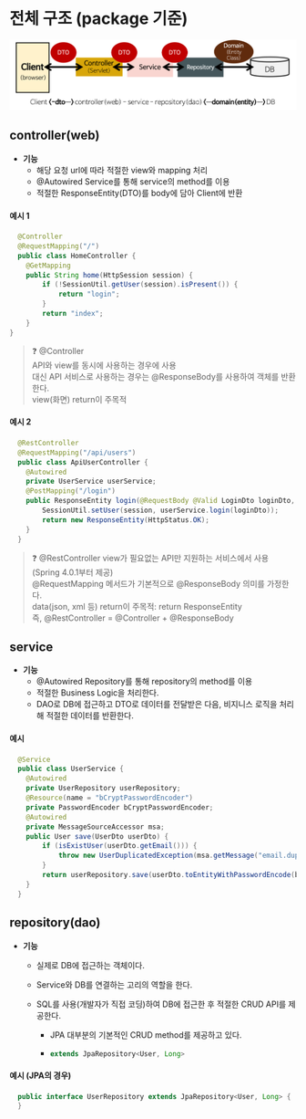 # **전체 구조** (package 기준)

![Whole Structure](./img/structure.png "Whole Structure")

## **controller(web)**

- **기능**
  - 해당 요청 url에 따라 적절한 view와 mapping 처리
  - @Autowired Service를 통해 service의 method를 이용
  - 적절한 ResponseEntity(DTO)를 body에 담아 Client에 반환

#### **예시 1**

```java
  @Controller
  @RequestMapping("/")
  public class HomeController {
    @GetMapping
    public String home(HttpSession session) {
        if (!SessionUtil.getUser(session).isPresent()) {
            return "login";
        }
        return "index";
    }
}
```

> ❓ @Controller  
> API와 view를 동시에 사용하는 경우에 사용  
> 대신 API 서비스로 사용하는 경우는 @ResponseBody를 사용하여 객체를 반환한다.  
> view(화면) return이 주목적

#### **예시 2**

```java
  @RestController
  @RequestMapping("/api/users")
  public class ApiUserController {
    @Autowired
    private UserService userService;
    @PostMapping("/login")
    public ResponseEntity login(@RequestBody @Valid LoginDto loginDto, HttpSession session) {
        SessionUtil.setUser(session, userService.login(loginDto));
        return new ResponseEntity(HttpStatus.OK);
    }
  }
```

> ❓ @RestController
> view가 필요없는 API만 지원하는 서비스에서 사용 (Spring 4.0.1부터 제공)  
> @RequestMapping 메서드가 기본적으로 @ResponseBody 의미를 가정한다.  
> data(json, xml 등) return이 주목적: return ResponseEntity  
> 즉, @RestController = @Controller + @ResponseBody

## **service**

- **기능**
  - @Autowired Repository를 통해 repository의 method를 이용
  - 적절한 Business Logic을 처리한다.
  - DAO로 DB에 접근하고 DTO로 데이터를 전달받은 다음, 비지니스 로직을 처리해 적절한 데이터를 반환한다.

#### **예시**

```java
  @Service
  public class UserService {
    @Autowired
    private UserRepository userRepository;
    @Resource(name = "bCryptPasswordEncoder")
    private PasswordEncoder bCryptPasswordEncoder;
    @Autowired
    private MessageSourceAccessor msa;
    public User save(UserDto userDto) {
        if (isExistUser(userDto.getEmail())) {
            throw new UserDuplicatedException(msa.getMessage("email.duplicate.message"));
        }
        return userRepository.save(userDto.toEntityWithPasswordEncode(bCryptPasswordEncoder);
    }
  }
```

## **repository(dao)**

- **기능**

  - 실제로 DB에 접근하는 객체이다.
  - Service와 DB를 연결하는 고리의 역할을 한다.
  - SQL를 사용(개발자가 직접 코딩)하여 DB에 접근한 후 적절한 CRUD API를 제공한다.

    - JPA 대부분의 기본적인 CRUD method를 제공하고 있다.
    - ```java
      extends JpaRepository<User, Long>
      ```

#### **예시 (JPA의 경우)**

```java
  public interface UserRepository extends JpaRepository<User, Long> {
  }
```
